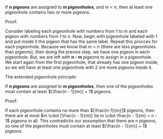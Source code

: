 If **n pigeons** are assigned to **m pigeonholes**, and m < n, then at least one pigeonhole contains two or more pigeons.

Proof:

Consider labeling each pigeonhole with numbers from 1 to m and each pigeon with numbers from 1 to n. Now, begin with pigeonhole labeled with 1 and put inside it the pigeon that has the same label. Repeat this procces for each pigeonhole. Because we know that m < n (there are less pigeonholes than pigeons), then doing the previos step, we have one pigeon in each pigeonhole. But, we are left with **n - m** pigeons to assign in a pigeonhole. We start again from the first pigeonhole, that already has one pigeon inside, so we will have at least one pigeonhole with 2 ore more pigeons inside it.

The extended pigeonhole principle:

If **n pigeons** are assigned to **m pigeonholes**, then one of the pigeonholes must contain at least $[\frac{n - 1}{m}] + 1$ pigeons.

Proof:

If each pigeonhole contains no more than $[\frac{n-1}{m}]$ pigeons, then there are at most $m \cdot [\frac{n - 1}{m}] \le m \cdot \frac{n - 1}{m} = n - 1$ pigeons in all. This contradictis our assumption that there are n pigeons, so one of the pigeonholes must contain at least $[\frac{n - 1}{m}] + 1$ pigeons.
